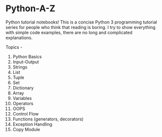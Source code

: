   # Python-A-Z
  Python tutorial notebooks!
  This is a concise Python 3 programming tutorial series for people who think that reading is boring. I try to show everything with simple code examples, there are no long and   complicated explanations. 
  
  Topics -
  1. Python Basics
  2. Input-Output
  3. Strings
  4. List
  5. Tuple
  6. Set
  7. Dictionary
  8. Array
  9. Variables
  10. Operators
  11. OOPS
  12. Control Flow
  13. Functions (generators, decorators)
  14. Exception Handling
  15. Copy Module
